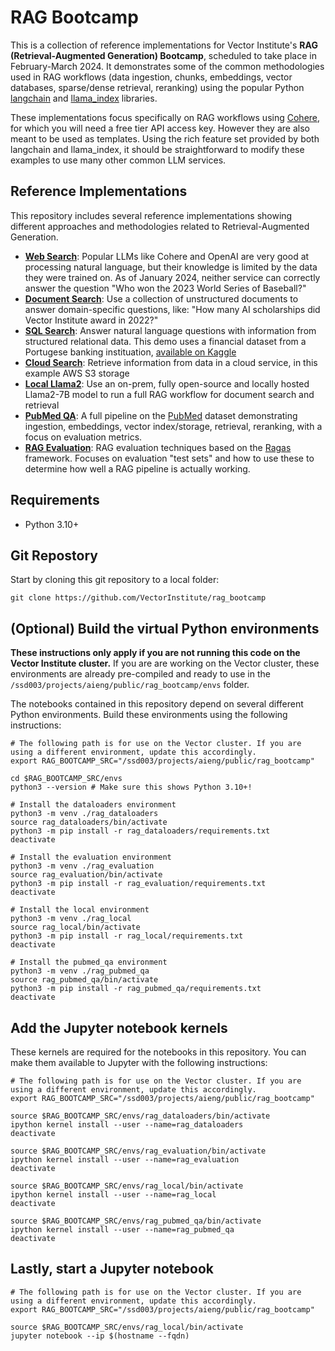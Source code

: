 # RAG Bootcamp

This is a collection of reference implementations for Vector Institute's **RAG (Retrieval-Augmented Generation) Bootcamp**, scheduled to take place in February-March 2024. It demonstrates some of the common methodologies used in RAG workflows (data ingestion, chunks, embeddings, vector databases, sparse/dense retrieval, reranking) using the popular Python [langchain](https://python.langchain.com/docs/get_started/introduction) and [llama_index](https://docs.llamaindex.ai/en/stable/) libraries.

These implementations focus specifically on RAG workflows using [Cohere](https://cohere.com/), for which you will need a free tier API access key. However they are also meant to be used as templates. Using the rich feature set provided by both langchain and llama_index, it should be straightforward to modify these examples to use many other common LLM services.

## Reference Implementations

This repository includes several reference implementations showing different approaches and methodologies related to Retrieval-Augmented Generation.

- [**Web Search**](https://github.com/VectorInstitute/rag_bootcamp/tree/main/web_search): Popular LLMs like Cohere and OpenAI are very good at processing natural language, but their knowledge is limited by the data they were trained on. As of January 2024, neither service can correctly answer the question "Who won the 2023 World Series of Baseball?"
- [**Document Search**](https://github.com/VectorInstitute/rag_bootcamp/tree/main/document_search): Use a collection of unstructured documents to answer domain-specific questions, like: "How many AI scholarships did Vector Institute award in 2022?"
- [**SQL Search**](https://github.com/VectorInstitute/rag_bootcamp/tree/main/sql_search): Answer natural language questions with information from structured relational data. This demo uses a financial dataset from a Portugese banking instituation, [available on Kaggle](https://www.kaggle.com/datasets/prakharrathi25/banking-dataset-marketing-targets)
- [**Cloud Search**](https://github.com/VectorInstitute/rag_bootcamp/tree/main/cloud_search): Retrieve information from data in a cloud service, in this example AWS S3 storage
- [**Local Llama2**](https://github.com/VectorInstitute/rag_bootcamp/tree/main/local_llama2): Use an on-prem, fully open-source and locally hosted Llama2-7B model to run a full RAG workflow for document search and retrieval
- [**PubMed QA**](https://github.com/VectorInstitute/rag_bootcamp/tree/main/pubmed_qa): A full pipeline on the [PubMed](https://pubmed.ncbi.nlm.nih.gov/download/) dataset demonstrating ingestion, embeddings, vector index/storage, retrieval, reranking, with a focus on evaluation metrics.
- [**RAG Evaluation**](https://github.com/VectorInstitute/rag_bootcamp/tree/main/rag_evaluation): RAG evaluation techniques based on the [Ragas](https://github.com/explodinggradients/ragas) framework. Focuses on evaluation "test sets" and how to use these to determine how well a RAG pipeline is actually working.
 
## Requirements

* Python 3.10+

## Git Repostory

Start by cloning this git repository to a local folder:

```
git clone https://github.com/VectorInstitute/rag_bootcamp
```

## (Optional) Build the virtual Python environments

**These instructions only apply if you are not running this code on the Vector Institute cluster.** If you are are working on the Vector cluster, these environments are already pre-compiled and ready to use in the `/ssd003/projects/aieng/public/rag_bootcamp/envs` folder.

The notebooks contained in this repository depend on several different Python environments. Build these environments using the following instructions: 

```
# The following path is for use on the Vector cluster. If you are using a different environment, update this accordingly.
export RAG_BOOTCAMP_SRC="/ssd003/projects/aieng/public/rag_bootcamp"

cd $RAG_BOOTCAMP_SRC/envs
python3 --version # Make sure this shows Python 3.10+!

# Install the dataloaders environment
python3 -m venv ./rag_dataloaders
source rag_dataloaders/bin/activate
python3 -m pip install -r rag_dataloaders/requirements.txt
deactivate

# Install the evaluation environment
python3 -m venv ./rag_evaluation
source rag_evaluation/bin/activate
python3 -m pip install -r rag_evaluation/requirements.txt
deactivate

# Install the local environment
python3 -m venv ./rag_local
source rag_local/bin/activate
python3 -m pip install -r rag_local/requirements.txt
deactivate

# Install the pubmed_qa environment
python3 -m venv ./rag_pubmed_qa
source rag_pubmed_qa/bin/activate
python3 -m pip install -r rag_pubmed_qa/requirements.txt
deactivate
```

## Add the Jupyter notebook kernels

These kernels are required for the notebooks in this repository. You can make them available to Jupyter with the following instructions:

```
# The following path is for use on the Vector cluster. If you are using a different environment, update this accordingly.
export RAG_BOOTCAMP_SRC="/ssd003/projects/aieng/public/rag_bootcamp"

source $RAG_BOOTCAMP_SRC/envs/rag_dataloaders/bin/activate
ipython kernel install --user --name=rag_dataloaders
deactivate

source $RAG_BOOTCAMP_SRC/envs/rag_evaluation/bin/activate
ipython kernel install --user --name=rag_evaluation
deactivate

source $RAG_BOOTCAMP_SRC/envs/rag_local/bin/activate
ipython kernel install --user --name=rag_local
deactivate

source $RAG_BOOTCAMP_SRC/envs/rag_pubmed_qa/bin/activate
ipython kernel install --user --name=rag_pubmed_qa
deactivate
```

## Lastly, start a Jupyter notebook

```
# The following path is for use on the Vector cluster. If you are using a different environment, update this accordingly.
export RAG_BOOTCAMP_SRC="/ssd003/projects/aieng/public/rag_bootcamp"

source $RAG_BOOTCAMP_SRC/envs/rag_local/bin/activate
jupyter notebook --ip $(hostname --fqdn)
```
